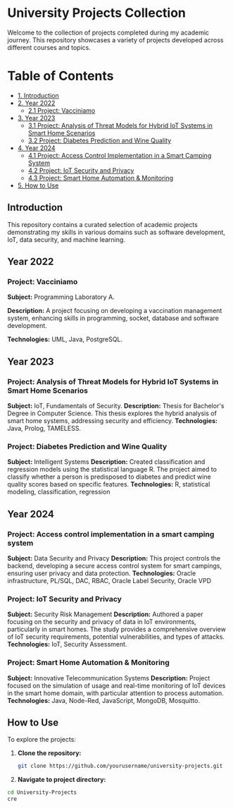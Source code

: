 # University Projects Collection

Welcome to the collection of projects completed during my academic journey. This repository showcases a variety of projects developed across different courses and topics.

# Table of Contents
- [1. Introduction](#1-introduction)
- [2. Year 2022](#2-year-2022)
  - [2.1 Project: Vacciniamo](#21-project-vacciniamo)
- [3. Year 2023](#3-year-2023)
  - [3.1 Project: Analysis of Threat Models for Hybrid IoT Systems in Smart Home Scenarios](#31-project-analysis-of-threat-models-for-hybrid-iot-systems-in-smart-home-scenarios)
  - [3.2 Project: Diabetes Prediction and Wine Quality](#32-project-diabetes-prediction-and-wine-quality)
- [4. Year 2024](#4-year-2024)
  - [4.1 Project: Access Control Implementation in a Smart Camping System](#41-project-access-control-implementation-in-a-smart-camping-system)
  - [4.2 Project: IoT Security and Privacy](#42-project-iot-security-and-privacy)
  - [4.3 Project: Smart Home Automation & Monitoring](#43-project-smart-home-automation--monitoring)
- [5. How to Use](#5-how-to-use)

## Introduction

This repository contains a curated selection of academic projects demonstrating my skills in various domains such as software development, IoT, data security, and machine learning.

## Year 2022

### Project: Vacciniamo

**Subject:** Programming Laboratory A.

**Description:** A project focusing on developing a vaccination management system, enhancing skills in programming, socket, database and software development.

**Technologies:** UML, Java, PostgreSQL.


## Year 2023
### Project: Analysis of Threat Models for Hybrid IoT Systems in Smart Home Scenarios

**Subject:** IoT, Fundamentals of Security.
**Description:** Thesis for Bachelor's Degree in Computer Science. This thesis explores the hybrid analysis of smart home systems, addressing security and efficiency.
**Technologies:** Java, Prolog, TAMELESS.


### Project: Diabetes Prediction and Wine Quality

**Subject:** Intelligent Systems
**Description:** Created classification and regression models using the statistical language R. The project aimed to classify whether a person is predisposed to diabetes and predict wine quality scores based on specific features.
**Technologies:** R, statistical modeling, classification, regression

## Year 2024

### Project: Access control implementation in a smart camping system

**Subject:** Data Security and Privacy
**Description:** This project controls the backend, developing a secure access control system for smart campings, ensuring user privacy and data protection.
**Technologies:** Oracle infrastructure, PL/SQL, DAC, RBAC, Oracle Label Security, Oracle VPD


### Project: IoT Security and Privacy

**Subject:** Security Risk Management
**Description:** Authored a paper focusing on the security and privacy of data in IoT environments, particularly in smart homes. The study provides a comprehensive overview of IoT security requirements, potential vulnerabilities, and types of attacks.
**Technologies:** IoT, Security Assessment.

### Project: Smart Home Automation & Monitoring
**Subject:** Innovative Telecommunication Systems
**Description:** Project focused on the simulation of usage and real-time monitoring of IoT devices in the smart home domain, with particular attention to process automation.
**Technologies:** Java, Node-Red, JavaScript, MongoDB, Mosquitto.

## How to Use

To explore the projects:

1. **Clone the repository:**
   ```sh
   git clone https://github.com/yourusername/university-projects.git
2. **Navigate to project directory:**
  ```sh
  cd University-Projects
cre
